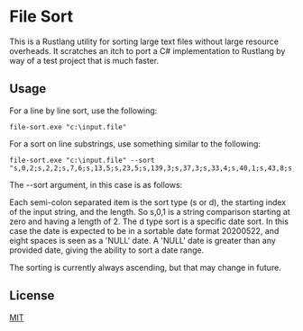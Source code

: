 # File Sort

This is a Rustlang utility for sorting large text files without large resource overheads. It scratches an itch to port a C# implementation to Rustlang by way of a test project that is much faster.

## Usage

For a line by line sort, use the following:

```
file-sort.exe "c:\input.file"
```

For a sort on line substrings, use something similar to the following:

```
file-sort.exe "c:\input.file" --sort "s,0,2;s,2,2;s,7,6;s,13,5;s,23,5;s,139,3;s,37,3;s,33,4;s,40,1;s,43,8;s,51,4;s,55,1;s,56,6;d,108,8;s,142,5;d,116,8;d,124,8;s,99,9;"
```

The --sort argument, in this case is as follows:

Each semi-colon separated item is the sort type (s or d), the starting index of the input string, and the length. So s,0,1 is a string comparison starting at zero and having a length of 2. The d type sort is a specific date sort. In this case the date is expected to be in a sortable date format 20200522, and eight spaces is seen as a 'NULL' date. A 'NULL' date is greater than any provided date, giving the ability to sort a date range.

The sorting is currently always ascending, but that may change in future.

## License
[MIT](https://choosealicense.com/licenses/mit/)
